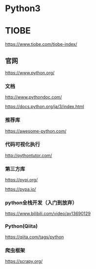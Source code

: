 Python3
========

# TIOBE

https://www.tiobe.com/tiobe-index/

## 官网

https://www.python.org/

### 文档

http://www.pythondoc.com/

https://docs.python.org/ja/3/index.html

### 推荐库

https://awesome-python.com/

### 代码可视化执行

http://pythontutor.com/

### 第三方库

https://pypi.org/

https://pypa.io/

### python全栈开发（入门到放弃）

https://www.bilibili.com/video/av13690129

### Python(Qiita)

https://qiita.com/tags/python

### 爬虫框架

https://scrapy.org/

